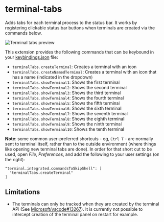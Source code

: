 # terminal-tabs

Adds tabs for each terminal process to the status bar. It works by registering clickable status bar buttons when terminals are created via the commands below.

![Terminal tabs preview](images/preview.png)

This extension provides the following commands that can be keybound in your [keybindings.json](https://code.visualstudio.com/docs/customization/keybindings#_customizing-shortcuts) file:

- `terminalTabs.createTerminal`: Creates a terminal with an icon
- `terminalTabs.createNamedTerminal`: Creates a terminal with an icon that has a name (indicated in the dropdown)
- `terminalTabs.showTerminal1`: Shows the first terminal
- `terminalTabs.showTerminal2`: Shows the second terminal
- `terminalTabs.showTerminal3`: Shows the third terminal
- `terminalTabs.showTerminal4`: Shows the fourth terminal
- `terminalTabs.showTerminal5`: Shows the fifth terminal
- `terminalTabs.showTerminal6`: Shows the sixth terminal
- `terminalTabs.showTerminal7`: Shows the seventh terminal
- `terminalTabs.showTerminal8`: Shows the eighth terminal
- `terminalTabs.showTerminal9`: Shows the ninth terminal
- `terminalTabs.showTerminal10`: Shows the tenth terminal

__Note__: some common user-preferred shortcuts - eg, `Ctrl T` - are normally sent to terminal itself, rather than to the outside environment (where things like opening new terminal tabs are done). In order for that short cut to be used, open *File*, *Preferences*, and add the following to your user settings (on the right):

    "terminal.integrated.commandsToSkipShell": [
      "terminalTabs.createTerminal"
    ]

## Limitations

- The terminals can only be tracked when they are created by the terminal API (See [Microsoft/vscode#13267](https://github.com/Microsoft/vscode/issues/13267)). It is currently not possible to intercept creation of the terminal panel on restart for example.
